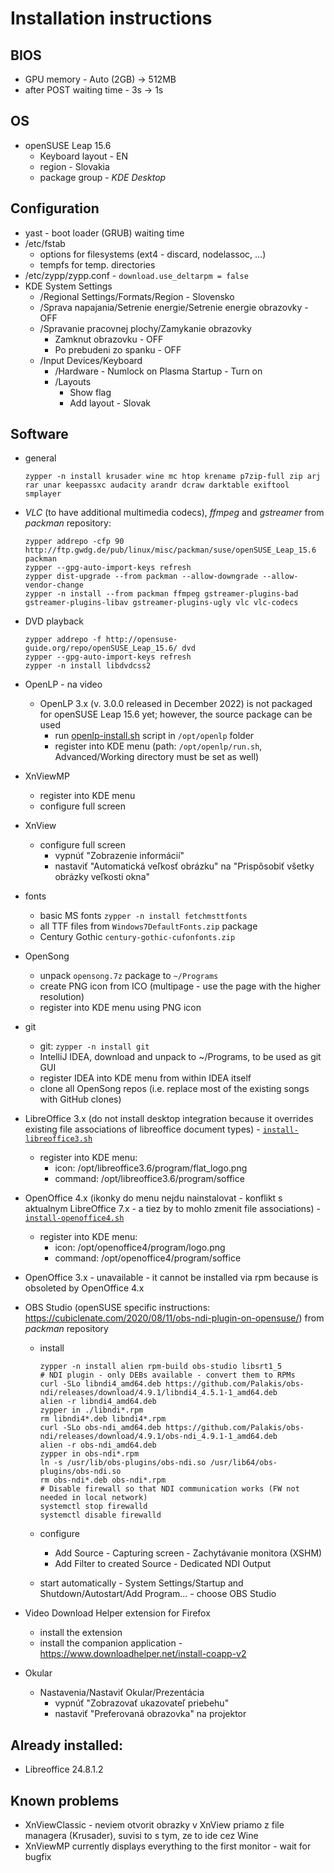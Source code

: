 # Installation instructions

## BIOS

- GPU memory - Auto (2GB) -> 512MB
- after POST waiting time - 3s -> 1s

## OS

- openSUSE Leap 15.6
    - Keyboard layout - EN
    - region - Slovakia
    - package group - _KDE Desktop_

## Configuration

- yast - boot loader (GRUB) waiting time
- /etc/fstab
    - options for filesystems (ext4 - discard, nodelassoc, ...)
    - tempfs for temp. directories
- /etc/zypp/zypp.conf - `download.use_deltarpm = false`
- KDE System Settings
    - /Regional Settings/Formats/Region - Slovensko
    - /Sprava napajania/Setrenie energie/Setrenie energie obrazovky - OFF
    - /Spravanie pracovnej plochy/Zamykanie obrazovky
        - Zamknut obrazovku - OFF
        - Po prebudeni zo spanku - OFF
    - /Input Devices/Keyboard
        - /Hardware - Numlock on Plasma Startup - Turn on
        - /Layouts
            - Show flag
            - Add layout - Slovak

## Software

- general

  ```shell
  zypper -n install krusader wine mc htop krename p7zip-full zip arj rar unar keepassxc audacity arandr dcraw darktable exiftool smplayer
  ```

- _VLC_ (to have additional multimedia codecs), _ffmpeg_ and _gstreamer_ from _packman_ repository:

  ```shell
  zypper addrepo -cfp 90 http://ftp.gwdg.de/pub/linux/misc/packman/suse/openSUSE_Leap_15.6 packman
  zypper --gpg-auto-import-keys refresh
  zypper dist-upgrade --from packman --allow-downgrade --allow-vendor-change
  zypper -n install --from packman ffmpeg gstreamer-plugins-bad gstreamer-plugins-libav gstreamer-plugins-ugly vlc vlc-codecs
  ```

- DVD playback

  ```shell
  zypper addrepo -f http://opensuse-guide.org/repo/openSUSE_Leap_15.6/ dvd
  zypper --gpg-auto-import-keys refresh
  zypper -n install libdvdcss2
  ```

- OpenLP - na video
    - OpenLP 3.x (v. 3.0.0 released in December 2022) is not packaged for openSUSE Leap 15.6 yet; however, the source package can be used
        - run [openlp-install.sh](openlp-install.sh) script in `/opt/openlp` folder 
        - register into KDE menu (path: `/opt/openlp/run.sh`, Advanced/Working directory must be set as well)

- XnViewMP
    - register into KDE menu
    - configure full screen
- XnView
    - configure full screen
        - vypnúť "Zobrazenie informácií"
        - nastaviť "Automatická veľkosť obrázku" na "Prispôsobiť všetky obrázky veľkosti okna"
- fonts
    - basic MS fonts `zypper -n install fetchmsttfonts`
    - all TTF files from `Windows7DefaultFonts.zip` package
    - Century Gothic `century-gothic-cufonfonts.zip`
- OpenSong
    - unpack `opensong.7z` package to `~/Programs`
    - create PNG icon from ICO (multipage - use the page with the higher resolution)
    - register into KDE menu using PNG icon
- git
    - git: `zypper -n install git`
    - IntelliJ IDEA, download and unpack to ~/Programs, to be used as git GUI
    - register IDEA into KDE menu from within IDEA itself
    - clone all OpenSong repos (i.e. replace most of the existing songs with GitHub clones)
- LibreOffice 3.x (do not install desktop integration because it overrides existing file associations of libreoffice document types) - [
  `install-libreoffice3.sh`](install-libreoffice3.sh)
    - register into KDE menu:
        - icon: /opt/libreoffice3.6/program/flat_logo.png
        - command: /opt/libreoffice3.6/program/soffice
- OpenOffice 4.x (ikonky do menu nejdu nainstalovat - konflikt s aktualnym LibreOffice 7.x - a tiez by to mohlo zmenit file associations) - [
  `install-openoffice4.sh`](install-openoffice4.sh)
    - register into KDE menu:
        - icon: /opt/openoffice4/program/logo.png
        - command: /opt/openoffice4/program/soffice
- OpenOffice 3.x - unavailable - it cannot be installed via rpm because is obsoleted by OpenOffice 4.x

- OBS Studio (openSUSE specific instructions: https://cubiclenate.com/2020/08/11/obs-ndi-plugin-on-opensuse/) from _packman_ repository
    - install

      ```shell
      zypper -n install alien rpm-build obs-studio libsrt1_5
      # NDI plugin - only DEBs available - convert them to RPMs
      curl -SLo libndi4_amd64.deb https://github.com/Palakis/obs-ndi/releases/download/4.9.1/libndi4_4.5.1-1_amd64.deb
      alien -r libndi4_amd64.deb
      zypper in ./libndi*.rpm
      rm libndi4*.deb libndi4*.rpm
      curl -SLo obs-ndi_amd64.deb https://github.com/Palakis/obs-ndi/releases/download/4.9.1/obs-ndi_4.9.1-1_amd64.deb
      alien -r obs-ndi_amd64.deb
      zypper in obs-ndi*.rpm
      ln -s /usr/lib/obs-plugins/obs-ndi.so /usr/lib64/obs-plugins/obs-ndi.so
      rm obs-ndi*.deb obs-ndi*.rpm
      # Disable firewall so that NDI communication works (FW not needed in local network)
      systemctl stop firewalld
      systemctl disable firewalld
      ```

    - configure
        - Add Source - Capturing screen - Zachytávanie monitora (XSHM)
        - Add Filter to created Source - Dedicated NDI Output
    - start automatically - System Settings/Startup and Shutdown/Autostart/Add Program... - choose OBS Studio

- Video Download Helper extension for Firefox
  - install the extension
  - install the companion application - https://www.downloadhelper.net/install-coapp-v2

- Okular
    - Nastavenia/Nastaviť Okular/Prezentácia
       - vypnúť "Zobrazovať ukazovateľ priebehu"
       - nastaviť "Preferovaná obrazovka" na projektor

## Already installed:

- Libreoffice 24.8.1.2

## Known problems

- XnViewClassic - neviem otvorit obrazky v XnView priamo z file managera (Krusader), suvisi to s tym, ze to ide cez Wine
- XnViewMP currently displays everything to the first monitor - wait for bugfix
